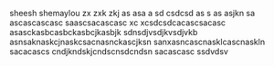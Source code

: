 sheesh
shemaylou
zx zxk zkj  as asa a
sd
csdcsd
as s as asjkn sa
ascascascasc
saascsacascasc xc xcsdcsdcacascsacasc
asasckasbcasbckasbcjkasbjk
sdnsdjvsdjkvsdjvkb
asnsaknaskcjnaskcsacnasnckascjksn
sanxasncascnasklcascnaskln
sacacascs
cndjkndskjcndscnsdcndsn
sacascasc
ssdvdsv
